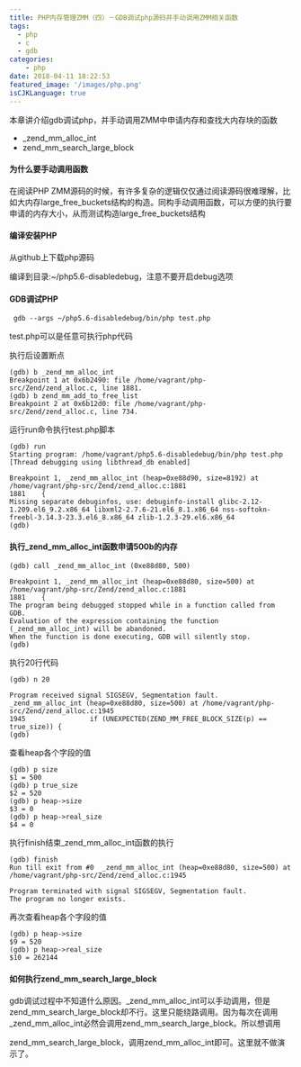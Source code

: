 ```yaml
---
title: PHP内存管理ZMM（四）－GDB调试php源码并手动调用ZMM相关函数
tags:
  - php
  - c
  - gdb
categories:
    - php
date: 2018-04-11 18:22:53
featured_image: '/images/php.png'
isCJKLanguage: true
---
```



本章讲介绍gdb调试php，并手动调用ZMM中申请内存和查找大内存块的函数

- _zend_mm_alloc_int
- zend_mm_search_large_block

#### 为什么要手动调用函数

在阅读PHP ZMM源码的时候，有许多复杂的逻辑仅仅通过阅读源码很难理解，比如大内存large_free_buckets结构的构造。同构手动调用函数，可以方便的执行要申请的内存大小，从而测试构造large_free_buckets结构
<!--more-->

#### 编译安装PHP

从github上下载php源码

编译到目录:~/php5.6-disabledebug，注意不要开启debug选项

#### GDB调试PHP
```shell
 gdb --args ~/php5.6-disabledebug/bin/php test.php 
```

test.php可以是任意可执行php代码

执行后设置断点

```shell
(gdb) b _zend_mm_alloc_int
Breakpoint 1 at 0x6b2490: file /home/vagrant/php-src/Zend/zend_alloc.c, line 1881.
(gdb) b zend_mm_add_to_free_list
Breakpoint 2 at 0x6b12d0: file /home/vagrant/php-src/Zend/zend_alloc.c, line 734.
```

运行run命令执行test.php脚本

```shell
(gdb) run
Starting program: /home/vagrant/php5.6-disabledebug/bin/php test.php
[Thread debugging using libthread_db enabled]

Breakpoint 1, _zend_mm_alloc_int (heap=0xe88d90, size=8192) at /home/vagrant/php-src/Zend/zend_alloc.c:1881
1881	{
Missing separate debuginfos, use: debuginfo-install glibc-2.12-1.209.el6_9.2.x86_64 libxml2-2.7.6-21.el6_8.1.x86_64 nss-softokn-freebl-3.14.3-23.3.el6_8.x86_64 zlib-1.2.3-29.el6.x86_64
(gdb)
```

#### 执行_zend_mm_alloc_int函数申请500b的内存

```shell
(gdb) call _zend_mm_alloc_int (0xe88d80, 500)

Breakpoint 1, _zend_mm_alloc_int (heap=0xe88d80, size=500) at /home/vagrant/php-src/Zend/zend_alloc.c:1881
1881	{
The program being debugged stopped while in a function called from GDB.
Evaluation of the expression containing the function
(_zend_mm_alloc_int) will be abandoned.
When the function is done executing, GDB will silently stop.
(gdb)
```

执行20行代码

```shell
(gdb) n 20

Program received signal SIGSEGV, Segmentation fault.
_zend_mm_alloc_int (heap=0xe88d80, size=500) at /home/vagrant/php-src/Zend/zend_alloc.c:1945
1945				if (UNEXPECTED(ZEND_MM_FREE_BLOCK_SIZE(p) == true_size)) {
(gdb)
```

查看heap各个字段的值

```shell
(gdb) p size
$1 = 500
(gdb) p true_size
$2 = 520
(gdb) p heap->size
$3 = 0
(gdb) p heap->real_size
$4 = 0
```

执行finish结束_zend_mm_alloc_int函数的执行

```shell
(gdb) finish
Run till exit from #0  _zend_mm_alloc_int (heap=0xe88d80, size=500) at /home/vagrant/php-src/Zend/zend_alloc.c:1945

Program terminated with signal SIGSEGV, Segmentation fault.
The program no longer exists.
```

再次查看heap各个字段的值

```shell
(gdb) p heap->size
$9 = 520
(gdb) p heap->real_size
$10 = 262144
```

#### 如何执行zend_mm_search_large_block

gdb调试过程中不知道什么原因。_zend_mm_alloc_int可以手动调用，但是zend_mm_search_large_block却不行。这里只能绕路调用。因为每次在调用_zend_mm_alloc_int必然会调用zend_mm_search_large_block。所以想调用

zend_mm_search_large_block，调用zend_mm_alloc_int即可。这里就不做演示了。